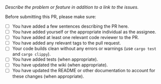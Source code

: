 _Describe the problem or feature in addition to a link to the issues._

Before submitting this PR, please make sure:

- [ ] You have added a few sentences describing the PR here.
- [ ] You have added yourself or the appropriate individual as the assignee.
- [ ] You have added at least one relevant code reviewer to the PR.
- [ ] You have added any relevant tags to the pull request.
- [ ] Your code builds clean without any errors or warnings (use `cargo test` and `cargo clippy`).
- [ ] You have added tests (when appropriate).
- [ ] You have updated the wiki (when appropriate).
- [ ] You have updated the README or other documentation to account for these changes (when appropriate).